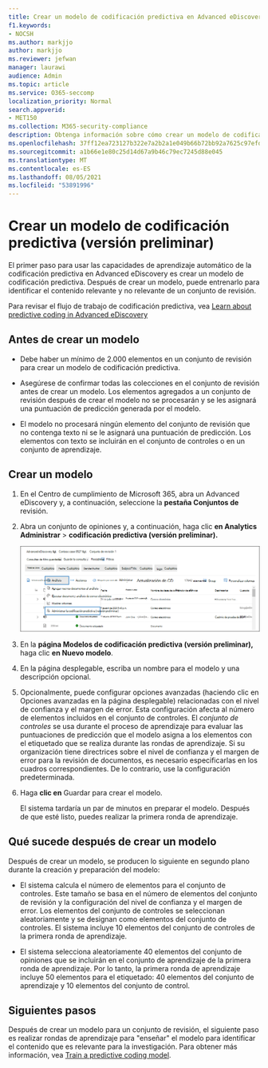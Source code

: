 ```yaml
---
title: Crear un modelo de codificación predictiva en Advanced eDiscovery
f1.keywords:
- NOCSH
ms.author: markjjo
author: markjjo
ms.reviewer: jefwan
manager: laurawi
audience: Admin
ms.topic: article
ms.service: O365-seccomp
localization_priority: Normal
search.appverid:
- MET150
ms.collection: M365-security-compliance
description: Obtenga información sobre cómo crear un modelo de codificación predictiva en Advanced eDiscovery. Este es el primer paso para usar las capacidades de aprendizaje automático de Advanced eDiscovery para ayudarle a identificar contenido relevante y no relevante en un conjunto de revisión.
ms.openlocfilehash: 37ff12ea723127b322e7a2b2a1e049b66b72bb92a7625c97efdff4dcdb64b976
ms.sourcegitcommit: a1b66e1e80c25d14d67a9b46c79ec7245d88e045
ms.translationtype: MT
ms.contentlocale: es-ES
ms.lasthandoff: 08/05/2021
ms.locfileid: "53891996"
---
```

# <a name="create-a-predictive-coding-model-preview"></a>Crear un modelo de codificación predictiva (versión preliminar)

El primer paso para usar las capacidades de aprendizaje automático de la codificación predictiva en Advanced eDiscovery es crear un modelo de codificación predictiva. Después de crear un modelo, puede entrenarlo para identificar el contenido relevante y no relevante de un conjunto de revisión.

Para revisar el flujo de trabajo de codificación predictiva, vea [Learn about predictive coding in Advanced eDiscovery](predictive-coding-overview.md#the-predictive-coding-workflow)

## <a name="before-you-create-a-model"></a>Antes de crear un modelo

- Debe haber un mínimo de 2.000 elementos en un conjunto de revisión para crear un modelo de codificación predictiva.

- Asegúrese de confirmar todas las colecciones en el conjunto de revisión antes de crear un modelo. Los elementos agregados a un conjunto de revisión después de crear el modelo no se procesarán y se les asignará una puntuación de predicción generada por el modelo.

- El modelo no procesará ningún elemento del conjunto de revisión que no contenga texto ni se le asignará una puntuación de predicción. Los elementos con texto se incluirán en el conjunto de controles o en un conjunto de aprendizaje.

## <a name="create-a-model"></a>Crear un modelo

1. En el Centro de cumplimiento de Microsoft 365, abra un Advanced eDiscovery y, a continuación, seleccione la **pestaña Conjuntos de** revisión.

2. Abra un conjunto de opiniones y, a continuación, haga clic **en Analytics Administrar**  >  **codificación predictiva (versión preliminar).**

   ![Haga clic en el menú desplegable Analizar en el conjunto de revisión para ir a la página Codificación predictiva](..\media\ManagePredictiveCoding.png)

3. En la **página Modelos de codificación predictiva (versión preliminar),** haga clic **en Nuevo modelo**.

4. En la página desplegable, escriba un nombre para el modelo y una descripción opcional.

5. Opcionalmente, puede configurar opciones avanzadas  (haciendo clic en Opciones avanzadas en la página desplegable) relacionadas con el nivel de confianza y el margen de error. Esta configuración afecta al número de elementos incluidos en el conjunto de controles. El *conjunto de controles* se usa durante el proceso de aprendizaje para evaluar las puntuaciones de predicción que el modelo asigna a los elementos con el etiquetado que se realiza durante las rondas de aprendizaje. Si su organización tiene directrices sobre el nivel de confianza y el margen de error para la revisión de documentos, es necesario especificarlas en los cuadros correspondientes. De lo contrario, use la configuración predeterminada.

6. Haga **clic en** Guardar para crear el modelo.

   El sistema tardaría un par de minutos en preparar el modelo. Después de que esté listo, puedes realizar la primera ronda de aprendizaje.

## <a name="what-happens-after-you-create-a-model"></a>Qué sucede después de crear un modelo

Después de crear un modelo, se producen lo siguiente en segundo plano durante la creación y preparación del modelo:

- El sistema calcula el número de elementos para el conjunto de controles. Este tamaño se basa en el número de elementos del conjunto de revisión y la configuración del nivel de confianza y el margen de error. Los elementos del conjunto de controles se seleccionan aleatoriamente y se designan como elementos del conjunto de controles. El sistema incluye 10 elementos del conjunto de controles de la primera ronda de aprendizaje.

- El sistema selecciona aleatoriamente 40 elementos del conjunto de opiniones que se incluirán en el conjunto de aprendizaje de la primera ronda de aprendizaje. Por lo tanto, la primera ronda de aprendizaje incluye 50 elementos para el etiquetado: 40 elementos del conjunto de aprendizaje y 10 elementos del conjunto de control.

## <a name="next-steps"></a>Siguientes pasos

Después de crear un modelo para un conjunto de revisión, el siguiente paso es realizar rondas de aprendizaje para "enseñar" el modelo para identificar el contenido que es relevante para la investigación. Para obtener más información, vea [Train a predictive coding model](predictive-coding-train-model.md).
